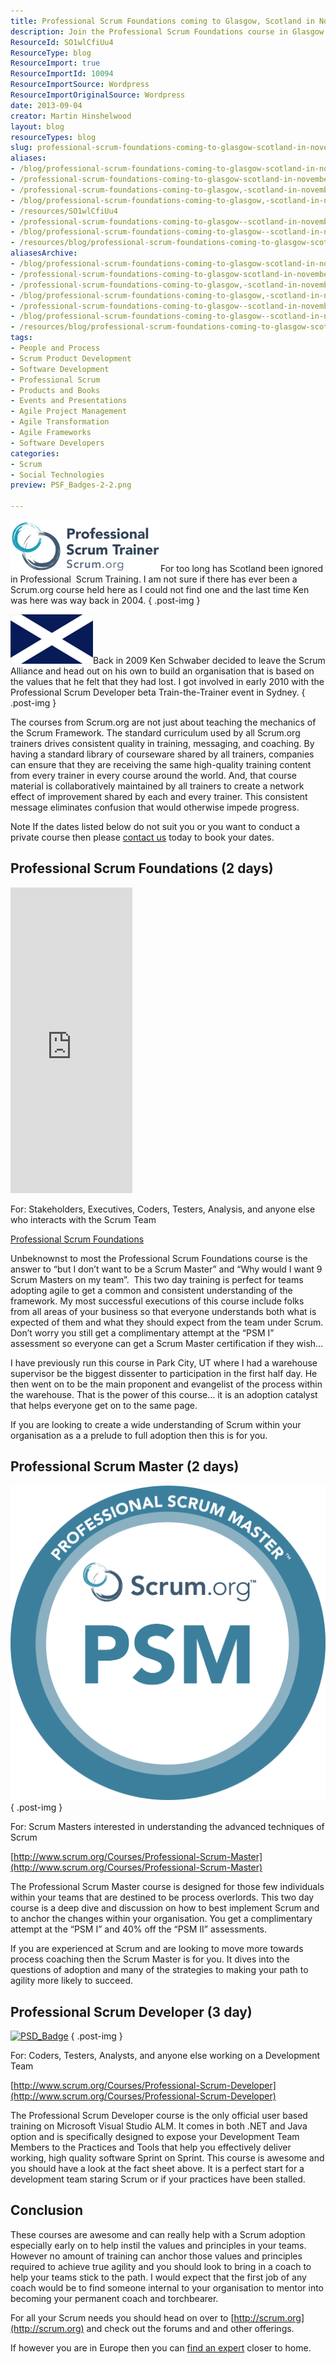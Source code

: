 ```yaml
---
title: Professional Scrum Foundations coming to Glasgow, Scotland in November 2013
description: Join the Professional Scrum Foundations course in Glasgow this November 2013. Enhance your team's understanding of Scrum and drive agile adoption effectively!
ResourceId: SO1wlCfiUu4
ResourceType: blog
ResourceImport: true
ResourceImportId: 10094
ResourceImportSource: Wordpress
ResourceImportOriginalSource: Wordpress
date: 2013-09-04
creator: Martin Hinshelwood
layout: blog
resourceTypes: blog
slug: professional-scrum-foundations-coming-to-glasgow-scotland-in-november-2013
aliases:
- /blog/professional-scrum-foundations-coming-to-glasgow-scotland-in-november-2013
- /professional-scrum-foundations-coming-to-glasgow-scotland-in-november-2013
- /professional-scrum-foundations-coming-to-glasgow,-scotland-in-november-2013
- /blog/professional-scrum-foundations-coming-to-glasgow,-scotland-in-november-2013
- /resources/SO1wlCfiUu4
- /professional-scrum-foundations-coming-to-glasgow--scotland-in-november-2013
- /blog/professional-scrum-foundations-coming-to-glasgow--scotland-in-november-2013
- /resources/blog/professional-scrum-foundations-coming-to-glasgow-scotland-in-november-2013
aliasesArchive:
- /blog/professional-scrum-foundations-coming-to-glasgow-scotland-in-november-2013
- /professional-scrum-foundations-coming-to-glasgow-scotland-in-november-2013
- /professional-scrum-foundations-coming-to-glasgow,-scotland-in-november-2013
- /blog/professional-scrum-foundations-coming-to-glasgow,-scotland-in-november-2013
- /professional-scrum-foundations-coming-to-glasgow--scotland-in-november-2013
- /blog/professional-scrum-foundations-coming-to-glasgow--scotland-in-november-2013
- /resources/blog/professional-scrum-foundations-coming-to-glasgow-scotland-in-november-2013
tags:
- People and Process
- Scrum Product Development
- Software Development
- Professional Scrum
- Products and Books
- Events and Presentations
- Agile Project Management
- Agile Transformation
- Agile Frameworks
- Software Developers
categories:
- Scrum
- Social Technologies
preview: PSF_Badges-2-2.png

---
```

![PST-Badge-v2-web-transparent](images/PST-Badge-v2-web-transparent-4-4.png "PST-Badge-v2-web-transparent")For too long has Scotland been ignored in Professional  Scrum Training. I am not sure if there has ever been a Scrum.org course held here as I could not find one and the last time Ken was here was way back in 2004.
{ .post-img }

![flag-scotland](images/flag-scotland-1-1.png "flag-scotland")Back in 2009 Ken Schwaber decided to leave the Scrum Alliance and head out on his own to build an organisation that is based on the values that he felt that they had lost. I got involved in early 2010 with the Professional Scrum Developer beta Train-the-Trainer event in Sydney.
{ .post-img }

The courses from Scrum.org are not just about teaching the mechanics of the Scrum Framework. The standard curriculum used by all Scrum.org trainers drives consistent quality in training, messaging, and coaching. By having a standard library of courseware shared by all trainers, companies can ensure that they are receiving the same high-quality training content from every trainer in every course around the world. And, that course material is collaboratively maintained by all trainers to create a network effect of improvement shared by each and every trainer. This consistent message eliminates confusion that would otherwise impede progress.

Note If the dates listed below do not suit you or you want to conduct a private course then please [contact us](/contact) today to book your dates.

## Professional Scrum Foundations (2 days)

<iframe width="195" height="489" marginheight="0" src="http://www.eventbrite.com/countdown-widget?eid=7985022417" frameborder="0" allowtransparency="" marginwidth="0" scrolling="no"></iframe>

For: Stakeholders, Executives, Coders, Testers, Analysis, and anyone else who interacts with the Scrum Team

[Professional Scrum Foundations](/training/courses/professional-scrum-foundations/)

Unbeknownst to most the Professional Scrum Foundations course is the answer to “but I don’t want to be a Scrum Master” and “Why would I want 9 Scrum Masters on my team”.  This two day training is perfect for teams adopting agile to get a common and consistent understanding of the framework. My most successful executions of this course include folks from all areas of your business so that everyone understands both what is expected of them and what they should expect from the team under Scrum. Don’t worry you still get a complimentary attempt at the “PSM I” assessment so everyone can get a Scrum Master certification if they wish…

I have previously run this course in Park City, UT where I had a warehouse supervisor be the biggest dissenter to participation in the first half day. He then went on to be the main proponent and evangelist of the process within the warehouse. That is the power of this course… it is an adoption catalyst that helps everyone get on to the same page.

If you are looking to create a wide understanding of Scrum within your organisation as a a prelude to full adoption then this is for you.

## Professional Scrum Master (2 days)

![PSM](images/PSM-400x-3-3.png "PSM")
{ .post-img }

For: Scrum Masters interested in understanding the advanced techniques of Scrum

[http://www.scrum.org/Courses/Professional-Scrum-Master](http://www.scrum.org/Courses/Professional-Scrum-Master)

The Professional Scrum Master course is designed for those few individuals within your teams that are destined to be process overlords. This two day course is a deep dive and discussion on how to best implement Scrum and to anchor the changes within your organisation. You get a complimentary attempt at the “PSM I” and 40% off the “PSM II” assessments.

If you are experienced at Scrum and are looking to move more towards process coaching then the Scrum Master is for you. It dives into the questions of adoption and many of the strategies to making your path to agility more likely to succeed.

## Professional Scrum Developer (3 day)

[![PSD_Badge](images/PSD_Badge_thumb.png "PSD_Badge")](http://nkdagility.com/wp-content/uploads/2013/09/PSD_Badge.png)
{ .post-img }

For: Coders, Testers, Analysts, and anyone else working on a Development Team

[http://www.scrum.org/Courses/Professional-Scrum-Developer](http://www.scrum.org/Courses/Professional-Scrum-Developer)

The Professional Scrum Developer course is the only official user based training on Microsoft Visual Studio ALM. It comes in both .NET and Java option and is specifically designed to expose your Development Team Members to the Practices and Tools that help you effectively deliver working, high quality software Sprint on Sprint. This course is awesome and you should have a look at the fact sheet above. It is a perfect start for a development team staring Scrum or if your practices have been stalled.

## Conclusion

These courses are awesome and can really help with a Scrum adoption especially early on to help instil the values and principles in your teams. However no amount of training can anchor those values and principles required to achieve true agility and you should look to bring in a coach to help your teams stick to the path. I would expect that the first job of any coach would be to find someone internal to your organisation to mentor into becoming your permanent coach and torchbearer.

For all your Scrum needs you should head on over to [http://scrum.org](http://scrum.org) and check out the forums and and other offerings.

If however you are in Europe then you can [find an expert](http://nkdagility.com/company/general-inquiries/) closer to home.
